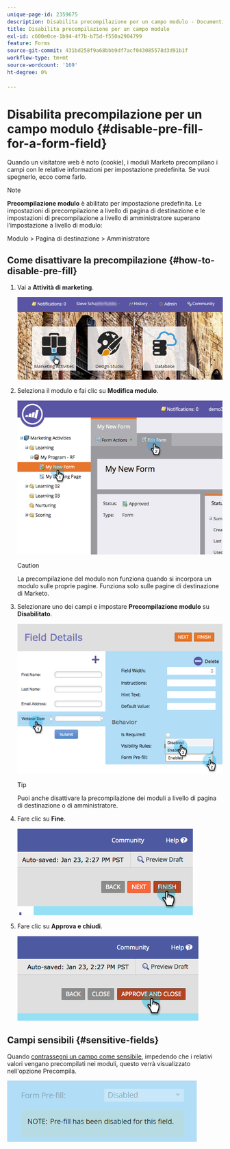 ```yaml
---
unique-page-id: 2359675
description: Disabilita precompilazione per un campo modulo - Documenti Marketo - Documentazione del prodotto
title: Disabilita precompilazione per un campo modulo
exl-id: c600e0ce-1b94-4f7b-b75d-f550a2904799
feature: Forms
source-git-commit: 431bd258f9a68bbb9df7acf043085578d3d91b1f
workflow-type: tm+mt
source-wordcount: '169'
ht-degree: 0%

---
```


# Disabilita precompilazione per un campo modulo {#disable-pre-fill-for-a-form-field}

Quando un visitatore web è noto (cookie), i moduli Marketo precompilano i campi con le relative informazioni per impostazione predefinita. Se vuoi spegnerlo, ecco come farlo.

>[!NOTE]
>
>**Precompilazione modulo** è abilitato per impostazione predefinita. Le impostazioni di precompilazione a livello di pagina di destinazione e le impostazioni di precompilazione a livello di amministratore superano l’impostazione a livello di modulo:
>
>Modulo > Pagina di destinazione > Amministratore

## Come disattivare la precompilazione {#how-to-disable-pre-fill}

1. Vai a **Attività di marketing**.

   ![](assets/login-marketing-activities-7.png)

1. Seleziona il modulo e fai clic su **Modifica modulo**.

   ![](assets/image2014-9-15-14-3a26-3a46.png)

   >[!CAUTION]
   >
   >La precompilazione del modulo non funziona quando si incorpora un modulo sulle proprie pagine. Funziona solo sulle pagine di destinazione di Marketo.

1. Selezionare uno dei campi e impostare **Precompilazione modulo** su **Disabilitato**.

   ![](assets/image2014-9-15-14-3a26-3a54.png)

   >[!TIP]
   >
   >Puoi anche disattivare la precompilazione dei moduli a livello di pagina di destinazione o di amministratore.

1. Fare clic su **Fine**.

   ![](assets/image2014-9-15-14-3a27-3a1.png)

1. Fare clic su **Approva e chiudi**.

   ![](assets/image2014-9-15-14-3a27-3a6.png)

## Campi sensibili {#sensitive-fields}

Quando [contrassegni un campo come sensibile](/help/marketo/product-docs/administration/field-management/mark-a-field-as-sensitive.md), impedendo che i relativi valori vengano precompilati nei moduli, questo verrà visualizzato nell&#39;opzione Precompila.

![](assets/disable-pre-fill.png)